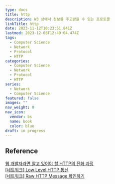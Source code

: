 ```yaml
---
type: docs
title: http
description: W3 상에서 정보를 주고받을 수 있는 프로토콜
linkTitle: http
date: 2023-11-12T10:23:51.841Z
lastmod: 2023-12-08T12:49:04.474Z
tags:
  - Computer Science
  - Network
  - Protocol
  - HTTP
categories:
  - Computer Science
  - Network
  - Protocol
  - HTTP
series:
  - Network
  - Computer Science
featured: false
images: ""
nav_weight: 0
nav_icon:
  vendor: bs
  name: book
  color: blue
draft: in progress
---
```


## Reference

[웹 개발자라면 알고 있어야 할 HTTP의 진화 과정](https://yozm.wishket.com/magazine/detail/1686/)  
[[네트워크] Low Level HTTP 통신](https://devocean.sk.com/experts/techBoardDetail.do?ID=163937&boardType=experts)  
[[네트워크] Raw HTTP Message 확인하기](https://devocean.sk.com/experts/techBoardDetail.do?ID=165318&boardType=experts)
